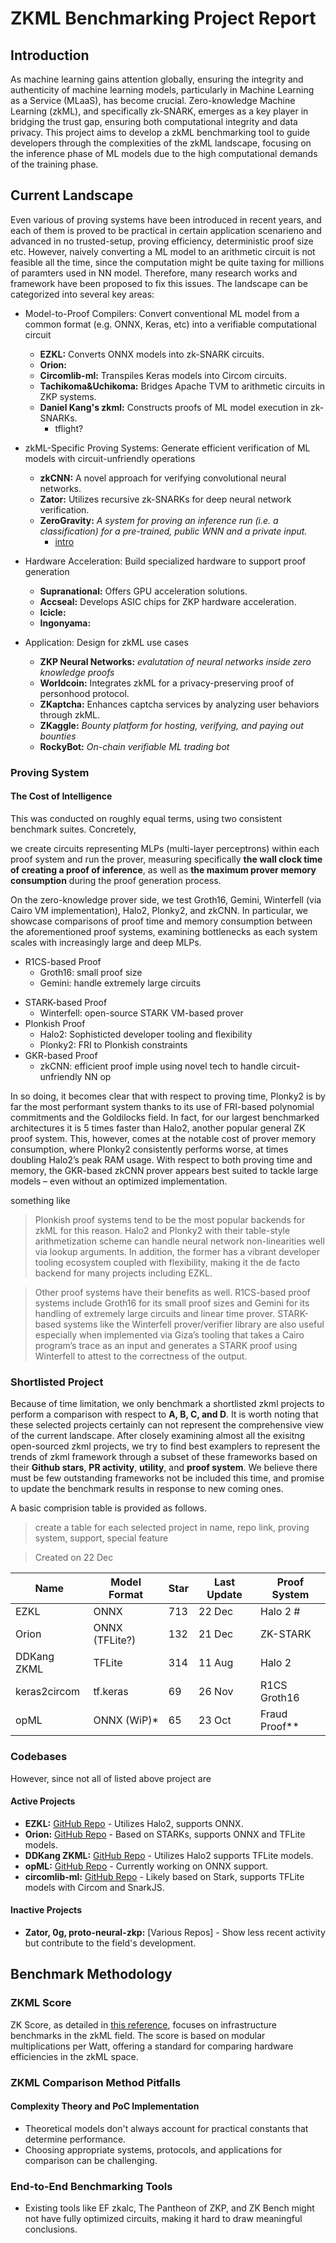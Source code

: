 # ZKML Benchmarking Project Report

## Introduction

As machine learning gains attention globally, ensuring the integrity and authenticity of machine learning models, particularly in Machine Learning as a Service (MLaaS), has become crucial. Zero-knowledge Machine Learning (zkML), and specifically zk-SNARK, emerges as a key player in bridging the trust gap, ensuring both computational integrity and data privacy. This project aims to develop a zkML benchmarking tool to guide developers through the complexities of the zkML landscape, focusing on the inference phase of ML models due to the high computational demands of the training phase.

## Current Landscape
Even various of proving systems have been introduced in recent years, and each of them is proved to be practical in certain application scenarieno and advanced in no trusted-setup, proving efficiency, deterministic proof size etc. However, naively converting a ML model to an arithmetic circuit is not feasible all the time, since the computation might be quite taxing for millions of paramters used in NN model. Therefore, many research works and framework have been proposed to fix this issues. The landscape can be categorized into several key areas:

- Model-to-Proof Compilers: Convert conventional ML model from a common format (e.g. ONNX, Keras, etc) into a verifiable computational circuit
  - **EZKL:** Converts ONNX models into zk-SNARK circuits.
  - **Orion:** 
  - **Circomlib-ml:** Transpiles Keras models into Circom circuits.
  - **Tachikoma&Uchikoma:** Bridges Apache TVM to arithmetic circuits in ZKP systems.
  - **Daniel Kang's zkml:** Constructs proofs of ML model execution in zk-SNARKs.
    - tflight?

- zkML-Specific Proving Systems: Generate efficient verification of ML models with circuit-unfriendly operations
  - **zkCNN:** A novel approach for verifying convolutional neural networks.
  - **Zator:** Utilizes recursive zk-SNARKs for deep neural network verification.
  - **ZeroGravity:** *A system for proving an inference run (i.e. a classification) for a pre-trained, public WNN and a private input.*
    - [intro](https://hackmd.io/@benjaminwilson/zero-gravity)


- Hardware Acceleration: Build specialized hardware to support proof generation
  - **Supranational:** Offers GPU acceleration solutions.
  - **Accseal:** Develops ASIC chips for ZKP hardware acceleration.
  - **Icicle:**
  - **Ingonyama:**

- Application: Design for zkML use cases
  - **ZKP Neural Networks:** *evalutation of neural networks inside zero knowledge proofs*
  - **Worldcoin:** Integrates zkML for a privacy-preserving proof of personhood protocol.
  - **ZKaptcha:** Enhances captcha services by analyzing user behaviors through zkML.
  - **ZKaggle:** *Bounty platform for hosting, verifying, and paying out bounties*
  - **RockyBot:** *On-chain verifiable ML trading bot*

### Proving System

#### The Cost of Intelligence

This was conducted on roughly equal terms, using two consistent benchmark suites. Concretely,

we create circuits representing MLPs (multi-layer perceptrons) within each proof system and run the prover, measuring specifically **the wall clock time of creating a proof of inference**, as well as **the maximum prover memory consumption** during the proof generation process.

On the zero-knowledge prover side, we test Groth16, Gemini, Winterfell (via
Cairo VM implementation), Halo2, Plonky2, and zkCNN. In particular, we showcase comparisons of proof time and memory consumption between the aforementioned proof systems, examining bottlenecks as each system scales with increasingly large and deep MLPs.

* R1CS-based Proof
  * Groth16: small proof size
  * Gemini: handle extremely large circuits
- STARK-based Proof
  - Winterfell: open-source STARK VM-based prover
- Plonkish Proof
  - Halo2: Sophisticted developer tooling and flexibility
  - Plonky2: FRI to Plonkish constraints
- GKR-based Proof
  - zkCNN: efficient proof imple using novel tech to handle circuit-unfriendly NN op



In so doing, it becomes clear that with respect to proving time, Plonky2 is by far the most performant system thanks to its use of FRI-based polynomial commitments and the Goldilocks field. In fact, for our largest benchmarked architectures it is 5 times faster than Halo2, another popular general ZK proof system. This, however, comes at the notable cost of prover memory consumption, where Plonky2 consistently performs worse, at times doubling Halo2’s peak RAM usage. With respect to both proving time and memory, the GKR-based zkCNN prover appears best suited to tackle large models – even without an optimized implementation.

something like
> Plonkish proof systems tend to be the most popular backends for zkML for this reason. Halo2 and Plonky2 with their table-style arithmetization scheme can handle neural network non-linearities well via lookup arguments. In addition, the former has a vibrant developer tooling ecosystem coupled with flexibility, making it the de facto backend for many projects including EZKL.

> Other proof systems have their benefits as well. R1CS-based proof systems include Groth16 for its small proof sizes and Gemini for its handling of extremely large circuits and linear time prover. STARK-based systems like the Winterfell prover/verifier library are also useful especially when implemented via Giza’s tooling that takes a Cairo program’s trace as an input and generates a STARK proof using Winterfell to attest to the correctness of the output.

### Shortlisted Project

Because of time limitation, we only benchmark a shortlisted zkml projects to perform a comparison with respect to **A, B, C, and D**. It is worth noting that these selected projects certainly can not represent the comprehensive view of the current landscape. After closely examining almost all the exisitng open-sourced zkml projects, we try to find best examplers to represent the trends of zkml framework through a subset of these frameworks based on their **Github stars**, **PR activity**, **utility**, and **proof system**. We believe there must be few outstanding frameworks not be included this time, and promise to update the benchmark results in response to new coming ones. 

A basic comprision table is provided as follows.



> create a table for each selected project in name, repo link, proving system, support, special feature

> Created on 22 Dec

| Name         | Model Format | Star | Last Update | Proof System |
| ---------    | ------------ | ---- | ----------- | ------------ |
| EZKL         |     ONNX     | 713  |  22 Dec     |   Halo 2 #   |
| Orion        |     ONNX (TFLite?)    | 132  |  21 Dec     |   ZK-STARK   |
| DDKang ZKML  |   TFLite     | 314  |  11 Aug     |   Halo 2     |
| keras2circom |   tf.keras   | 69   |  26 Nov     |   R1CS Groth16   |
| opML         |  ONNX (WiP)* | 65   |  23 Oct     | Fraud Proof**|


### Codebases
However, since not all of listed above project are 
#### Active Projects
   - **EZKL:** [GitHub Repo](https://github.com/zkonduit/ezkl) - Utilizes Halo2, supports ONNX.
   - **Orion:** [GitHub Repo](https://github.com/gizatechxyz/orion) - Based on STARKs, supports ONNX and TFLite models.
   - **DDKang ZKML:** [GitHub Repo](https://github.com/ddkang/zkml) - Utilizes Halo2  supports TFLite models.
   - **opML:** [GitHub Repo](https://github.com/hyperoracle/opml) - Currently working on ONNX support.
   - **circomlib-ml:** [GitHub Repo](https://github.com/socathie/circomlib-ml) - Likely based on Stark, supports TFLite models with Circom and SnarkJS.

#### Inactive Projects
   - **Zator, 0g, proto-neural-zkp:** [Various Repos] - Show less recent activity but contribute to the field's development.

## Benchmark Methodology

### ZKML Score

ZK Score, as detailed in [this reference](https://medium.com/@ingonyama/zk-score-zk-hardware-ranking-standard-6bcc76414bc9), focuses on infrastructure benchmarks in the zkML field. The score is based on modular multiplications per Watt, offering a standard for comparing hardware efficiencies in the zkML space.

### ZKML Comparison Method Pitfalls

#### Complexity Theory and PoC Implementation
- Theoretical models don't always account for practical constants that determine performance.
- Choosing appropriate systems, protocols, and applications for comparison can be challenging.

### End-to-End Benchmarking Tools
- Existing tools like EF zkalc, The Pantheon of ZKP, and ZK Bench might not have fully optimized circuits, making it hard to draw meaningful conclusions.



